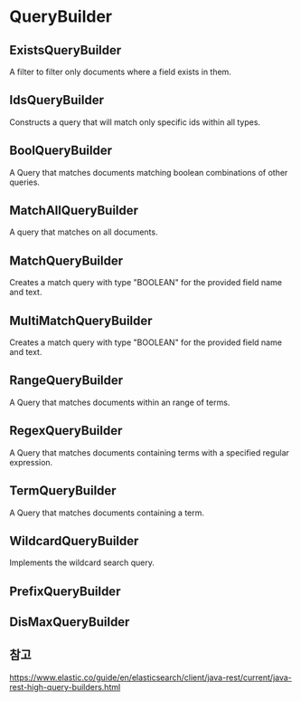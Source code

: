 # QueryBuilder

## ExistsQueryBuilder
A filter to filter only documents where a field exists in them.

## IdsQueryBuilder
Constructs a query that will match only specific ids within all types.

## BoolQueryBuilder
A Query that matches documents matching boolean combinations of other queries.

## MatchAllQueryBuilder
A query that matches on all documents.

## MatchQueryBuilder
Creates a match query with type "BOOLEAN" for the provided field name and text.

## MultiMatchQueryBuilder
Creates a match query with type "BOOLEAN" for the provided field name and text.

## RangeQueryBuilder
A Query that matches documents within an range of terms.

## RegexQueryBuilder
A Query that matches documents containing terms with a specified regular expression.

## TermQueryBuilder
A Query that matches documents containing a term.

## WildcardQueryBuilder
Implements the wildcard search query.

## PrefixQueryBuilder

## DisMaxQueryBuilder

## 참고
https://www.elastic.co/guide/en/elasticsearch/client/java-rest/current/java-rest-high-query-builders.html    
